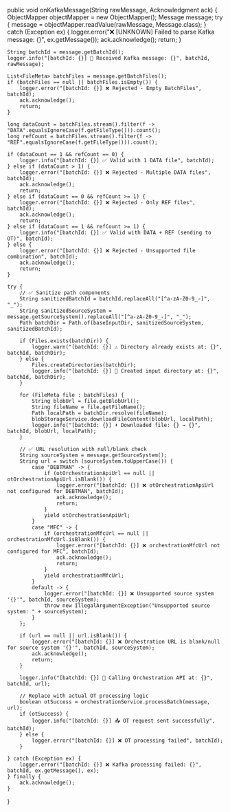 public void onKafkaMessage(String rawMessage, Acknowledgment ack) {
    ObjectMapper objectMapper = new ObjectMapper();
    Message message;
    try {
        message = objectMapper.readValue(rawMessage, Message.class);
    } catch (Exception ex) {
        logger.error("❌ [UNKNOWN] Failed to parse Kafka message: {}", ex.getMessage());
        ack.acknowledge();
        return;
    }

    String batchId = message.getBatchId();
    logger.info("[batchId: {}] 📩 Received Kafka message: {}", batchId, rawMessage);

    List<FileMeta> batchFiles = message.getBatchFiles();
    if (batchFiles == null || batchFiles.isEmpty()) {
        logger.error("[batchId: {}] ❌ Rejected - Empty BatchFiles", batchId);
        ack.acknowledge();
        return;
    }

    long dataCount = batchFiles.stream().filter(f -> "DATA".equalsIgnoreCase(f.getFileType())).count();
    long refCount = batchFiles.stream().filter(f -> "REF".equalsIgnoreCase(f.getFileType())).count();

    if (dataCount == 1 && refCount == 0) {
        logger.info("[batchId: {}] ✅ Valid with 1 DATA file", batchId);
    } else if (dataCount > 1) {
        logger.error("[batchId: {}] ❌ Rejected - Multiple DATA files", batchId);
        ack.acknowledge();
        return;
    } else if (dataCount == 0 && refCount >= 1) {
        logger.error("[batchId: {}] ❌ Rejected - Only REF files", batchId);
        ack.acknowledge();
        return;
    } else if (dataCount == 1 && refCount >= 1) {
        logger.info("[batchId: {}] ✅ Valid with DATA + REF (sending to OT)", batchId);
    } else {
        logger.error("[batchId: {}] ❌ Rejected - Unsupported file combination", batchId);
        ack.acknowledge();
        return;
    }

    try {
        // ✅ Sanitize path components
        String sanitizedBatchId = batchId.replaceAll("[^a-zA-Z0-9_-]", "_");
        String sanitizedSourceSystem = message.getSourceSystem().replaceAll("[^a-zA-Z0-9_-]", "_");
        Path batchDir = Path.of(baseInputDir, sanitizedSourceSystem, sanitizedBatchId);

        if (Files.exists(batchDir)) {
            logger.warn("[batchId: {}] ⚠️ Directory already exists at: {}", batchId, batchDir);
        } else {
            Files.createDirectories(batchDir);
            logger.info("[batchId: {}] 📁 Created input directory at: {}", batchId, batchDir);
        }

        for (FileMeta file : batchFiles) {
            String blobUrl = file.getBlobUrl();
            String fileName = file.getFileName();
            Path localPath = batchDir.resolve(fileName);
            blobStorageService.downloadFileContent(blobUrl, localPath);
            logger.info("[batchId: {}] ⬇️ Downloaded file: {} → {}", batchId, blobUrl, localPath);
        }

        // ✅ URL resolution with null/blank check
        String sourceSystem = message.getSourceSystem();
        String url = switch (sourceSystem.toUpperCase()) {
            case "DEBTMAN" -> {
                if (otOrchestrationApiUrl == null || otOrchestrationApiUrl.isBlank()) {
                    logger.error("[batchId: {}] ❌ otOrchestrationApiUrl not configured for DEBTMAN", batchId);
                    ack.acknowledge();
                    return;
                }
                yield otOrchestrationApiUrl;
            }
            case "MFC" -> {
                if (orchestrationMfcUrl == null || orchestrationMfcUrl.isBlank()) {
                    logger.error("[batchId: {}] ❌ orchestrationMfcUrl not configured for MFC", batchId);
                    ack.acknowledge();
                    return;
                }
                yield orchestrationMfcUrl;
            }
            default -> {
                logger.error("[batchId: {}] ❌ Unsupported source system '{}'", batchId, sourceSystem);
                throw new IllegalArgumentException("Unsupported source system: " + sourceSystem);
            }
        };

        if (url == null || url.isBlank()) {
            logger.error("[batchId: {}] ❌ Orchestration URL is blank/null for source system '{}'", batchId, sourceSystem);
            ack.acknowledge();
            return;
        }

        logger.info("[batchId: {}] 🚀 Calling Orchestration API at: {}", batchId, url);

        // Replace with actual OT processing logic
        boolean otSuccess = orchestrationService.processBatch(message, url);
        if (otSuccess) {
            logger.info("[batchId: {}] 📤 OT request sent successfully", batchId);
        } else {
            logger.error("[batchId: {}] ❌ OT processing failed", batchId);
        }

    } catch (Exception ex) {
        logger.error("[batchId: {}] ❌ Kafka processing failed: {}", batchId, ex.getMessage(), ex);
    } finally {
        ack.acknowledge();
    }
}
